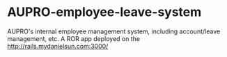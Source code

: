 # AUPRO-employee-leave-system
AUPRO's internal employee management system, including account/leave management, etc.
A ROR app deployed on the http://rails.mydanielsun.com:3000/